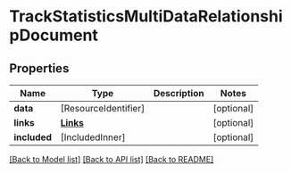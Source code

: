 # TrackStatisticsMultiDataRelationshipDocument

## Properties
Name | Type | Description | Notes
------------ | ------------- | ------------- | -------------
**data** | [ResourceIdentifier] |  | [optional] 
**links** | [**Links**](Links.md) |  | [optional] 
**included** | [IncludedInner] |  | [optional] 

[[Back to Model list]](../README.md#documentation-for-models) [[Back to API list]](../README.md#documentation-for-api-endpoints) [[Back to README]](../README.md)



